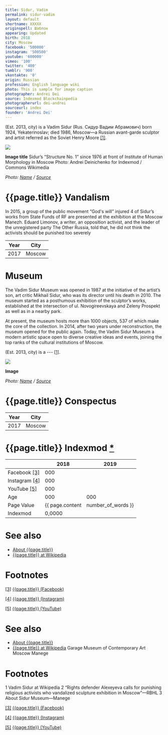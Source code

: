 ```yaml
---
title: Sidur, Vadim
permalink: sidur-vadim
layout: default
shortname: XXXXX
originspell: Шаблон
appearing: Updated
birth: 2018
city: Moscow
facebook: '500000'
instagram: '500500'
youtube: '600000'
vimeo: '100'
twitter: '400'
tumblr: '900'
vkontakte: '0'
origin: Russian
profession: English language wiki
photo: This is sample for image caption
photographer: Andrei Dei
source: Indexmod Blockchainpedia
photographerurl: dei-andrei
sourceurl: index
founder: 'Andrei Dei'
---
```


(Est. 2013, city) is a Vadim Sidur (Rus. Сидур Вадим Абрамович) born 1924, Yekaterinoslav; died 1986, Moscow—a Russian avant-garde sculptor and artist referred as the Soviet Henry Moore <span id="a1">[\[1\]](#f1)</span>.

![](/encyclopedia/images/image-name.jpg)

**Image title**
Sidur’s “Structure No. 1” since 1976 at front of Institute of Human Morphology in Moscow
Photo: Andrei Deinichenko for Indexmod / Commons Wikimedia

*Photo: [Name](index) / [Source](index)*

# {{page.title}} Vandalism
In 2015, a group of the public movement “God's will” injured 4 of Sidur’s works from State Funds of RF are presented at the exhibition at the Moscow Manezh. Eduard Limonov, a writer, an opposition activist, and the leader of the unregistered party The Other Russia, told that, he did not think the activists should be punished too severely

|Year|City|
|-|-|
|2017|Moscow|

# Museum
The Vadim Sidur Museum was opened in 1987 at the initiative of the artist’s son, art critic Mikhail Sidur, who was its director until his death in 2010. The museum started as a posthumous exhibition of the sculptor’s works, established at the intersection of ul. Novogireevskaya and Zeleny Prospekt as well as in a nearby park.

At present, the museum hosts more than 1000 objects, 537 of which make the core of the collection. In 2014, after two years under reconstruction, the museum opened for the public again. Today, the Vadim Sidur Museum a modern artistic space open to diverse creative ideas and events, joining the top ranks of the cultural institutions of Moscow.

(Est. 2013, city) is a --- <span id="a1">[\[1\]](#f1)</span>.

![](/encyclopedia/images/{{page.permalink}}.jpg)

**Image**

*Photo: [Name](index) / [Source](index)*

# {{page.title}} Conspectus

|Year|City|
|-|-|
|2017|Moscow|

# {{page.title}} Indexmod [*](indexmod)

||2018|2019|
|-|-|-|
|Facebook <span id="a3">[\[3\]](#f3)</span>|000||
|Instagram <span id="a4">[\[4\]](#f4)</span>|000||
|YouTube <span id="a5">[\[5\]](#f5)</span>|000||
|Age|000|000|
|Page Value|{{ page.content | number_of_words }}||
|Indexmod|0,0000||

# See also

+ [About {{page.title}}](index)
+ [{{page.title}} at Wikipedia](index)

# Footnotes

[[3]](#a3) <span id="f3"></span> [{{page.title}} (Facebook)](index)

[[4]](#a4) <span id="f4"></span> [{{page.title}} (Instagram)](index)

[[5]](#a5) <span id="f5"></span> [{{page.title}} (YouTube)](index)


# See also

+ [About {{page.title}}](index)
+ [{{page.title}} at Wikipedia](index)
Garage Museum of Contemporary Art
Moscow Manege

# Footnotes

1 Vadim Sidur at Wikipedia
2 “Rights defender Alexeyeva calls for punishing religious activists who vandalized sculpture exhibition in Moscow”—RBHL
3 About Sidur Museum—Manege

[[3]](#a3) <span id="f3"></span> [{{page.title}} (Facebook)](index)

[[4]](#a4) <span id="f4"></span> [{{page.title}} (Instagram)](index)

[[5]](#a5) <span id="f5"></span> [{{page.title}} (YouTube)](index)
